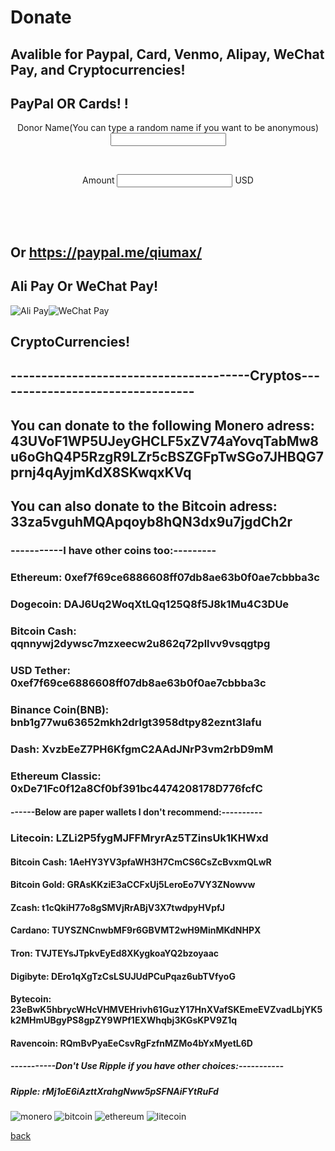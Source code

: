 # Donate
## Avalible for Paypal, Card, Venmo, Alipay, WeChat Pay, and Cryptocurrencies!
## PayPal OR Cards! !
<div id="smart-button-container">
    <div style="text-align: center"><label for="description">Donor Name(You can type a random name if you want to be anonymous) </label><input type="text" name="descriptionInput" id="description" maxlength="127" value=""></div>
      <p id="descriptionError" style="visibility: hidden; color:red; text-align: center;">Please enter a description</p>
    <div style="text-align: center"><label for="amount">Amount </label><input name="amountInput" type="number" id="amount" value="" ><span> USD</span></div>
      <p id="priceLabelError" style="visibility: hidden; color:red; text-align: center;">Please enter a price</p>
    <div id="invoiceidDiv" style="text-align: center; display: none;"><label for="invoiceid"> </label><input name="invoiceid" maxlength="127" type="text" id="invoiceid" value="" ></div>
      <p id="invoiceidError" style="visibility: hidden; color:red; text-align: center;">Please enter an Invoice ID</p>
    <div style="text-align: center; margin-top: 0.625rem;" id="paypal-button-container"></div>
  </div>
  <script src="https://www.paypal.com/sdk/js?client-id=sb&enable-funding=venmo&currency=USD" data-sdk-integration-source="button-factory"></script>
  <script>
  function initPayPalButton() {
    var description = document.querySelector('#smart-button-container #description');
    var amount = document.querySelector('#smart-button-container #amount');
    var descriptionError = document.querySelector('#smart-button-container #descriptionError');
    var priceError = document.querySelector('#smart-button-container #priceLabelError');
    var invoiceid = document.querySelector('#smart-button-container #invoiceid');
    var invoiceidError = document.querySelector('#smart-button-container #invoiceidError');
    var invoiceidDiv = document.querySelector('#smart-button-container #invoiceidDiv');

    var elArr = [description, amount];

    if (invoiceidDiv.firstChild.innerHTML.length > 1) {
      invoiceidDiv.style.display = "block";
    }

    var purchase_units = [];
    purchase_units[0] = {};
    purchase_units[0].amount = {};

    function validate(event) {
      return event.value.length > 0;
    }

    paypal.Buttons({
      style: {
        color: 'gold',
        shape: 'pill',
        label: 'paypal',
        layout: 'vertical',
        
      },

      onInit: function (data, actions) {
        actions.disable();

        if(invoiceidDiv.style.display === "block") {
          elArr.push(invoiceid);
        }

        elArr.forEach(function (item) {
          item.addEventListener('keyup', function (event) {
            var result = elArr.every(validate);
            if (result) {
              actions.enable();
            } else {
              actions.disable();
            }
          });
        });
      },

      onClick: function () {
        if (description.value.length < 1) {
          descriptionError.style.visibility = "visible";
        } else {
          descriptionError.style.visibility = "hidden";
        }

        if (amount.value.length < 1) {
          priceError.style.visibility = "visible";
        } else {
          priceError.style.visibility = "hidden";
        }

        if (invoiceid.value.length < 1 && invoiceidDiv.style.display === "block") {
          invoiceidError.style.visibility = "visible";
        } else {
          invoiceidError.style.visibility = "hidden";
        }

        purchase_units[0].description = description.value;
        purchase_units[0].amount.value = amount.value;

        if(invoiceid.value !== '') {
          purchase_units[0].invoice_id = invoiceid.value;
        }
      },

      createOrder: function (data, actions) {
        return actions.order.create({
          purchase_units: purchase_units,
        });
      },

      onApprove: function (data, actions) {
        return actions.order.capture().then(function (orderData) {

          // Full available details
          console.log('Capture result', orderData, JSON.stringify(orderData, null, 2));

          // Show a success message within this page, e.g.
          const element = document.getElementById('paypal-button-container');
          element.innerHTML = '';
          element.innerHTML = '<h3>Thank you for your payment!</h3>';

          // Or go to another URL:  actions.redirect('thank_you.html');
          
        });
      },

      onError: function (err) {
        console.log(err);
      }
    }).render('#paypal-button-container');
  }
  initPayPalButton();
  </script>
## Or <https://paypal.me/qiumax/>
## Ali Pay Or WeChat Pay!
![Ali Pay](https://qqiumax.github.io/donate/alipay.png)![WeChat Pay](https://qqiumax.github.io/donate/wechat.png)
## CryptoCurrencies!
## ---------------------------------------Cryptos---------------------------------
## You can donate to the following Monero adress: 43UVoF1WP5UJeyGHCLF5xZV74aYovqTabMw8u6oGhQ4P5RzgR9LZr5cBSZGFpTwSGo7JHBQG7prnj4qAyjmKdX8SKwqxKVq
## You can also donate to the Bitcoin adress: 33za5vguhMQApqoyb8hQN3dx9u7jgdCh2r
### -----------I have other coins too:---------
### Ethereum: 0xef7f69ce6886608ff07db8ae63b0f0ae7cbbba3c
### Dogecoin: DAJ6Uq2WoqXtLQq125Q8f5J8k1Mu4C3DUe
### Bitcoin Cash: qqnnywj2dywsc7mzxeecw2u862q72pllvv9vsqgtpg
### USD Tether: 0xef7f69ce6886608ff07db8ae63b0f0ae7cbbba3c
### Binance Coin(BNB): bnb1g77wu63652mkh2drlgt3958dtpy82eznt3lafu
### Dash: XvzbEeZ7PH6KfgmC2AAdJNrP3vm2rbD9mM
### Ethereum Classic: 0xDe71Fc0f12a8Cf0bf391bc4474208178D776fcfC
#### ------Below are paper wallets I don't recommend:----------
### Litecoin: LZLi2P5fygMJFFMryrAz5TZinsUk1KHWxd
#### Bitcoin Cash: 1AeHY3YV3pfaWH3H7CmCS6CsZcBvxmQLwR
#### Bitcoin Gold: GRAsKKziE3aCCFxUj5LeroEo7VY3ZNowvw
#### Zcash: t1cQkiH77o8gSMVjRrABjV3X7twdpyHVpfJ
#### Cardano: TUYSZNCnwbMF9r6GBVMT2wH9MinMKdNHPX
#### Tron: TVJTEYsJTpkvEyEd8XKygkoaYQ2bzoyaac
#### Digibyte: DEro1qXgTzCsLSUJUdPCuPqaz6ubTVfyoG
#### Bytecoin: 23eBwK5hbrycWHcVHMVEHrivh61GuzY17HnXVafSKEmeEVZvadLbjYK5k2MHmUBgyPS8gpZY9WPf1EXWhqbj3KGsKPV9Z1q
#### Ravencoin: RQmBvPyaEeCsvRgFzfnMZMo4bYxMyetL6D
##### -----------Don't Use Ripple if you have other choices:-----------
##### Ripple: rMj1oE6iAzttXrahgNww5pSFNAiFYtRuFd
![monero](https://qqiumax.github.io/donate/monero.png)
![bitcoin](https://qqiumax.github.io/donate/bitcoin.png)
![ethereum](https://qqiumax.github.io/donate/ethereum.png)
![litecoin](https://qqiumax.github.io/donate/litecoin.png)

[back](https://qqiumax.github.io/home/)


